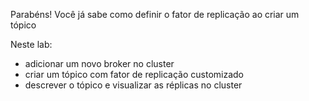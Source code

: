 Parabéns! Você já sabe como definir o fator de replicação ao criar um tópico

Neste lab:

- adicionar um novo broker no cluster
- criar um tópico com fator de replicação customizado
- descrever o tópico e visualizar as réplicas no cluster
